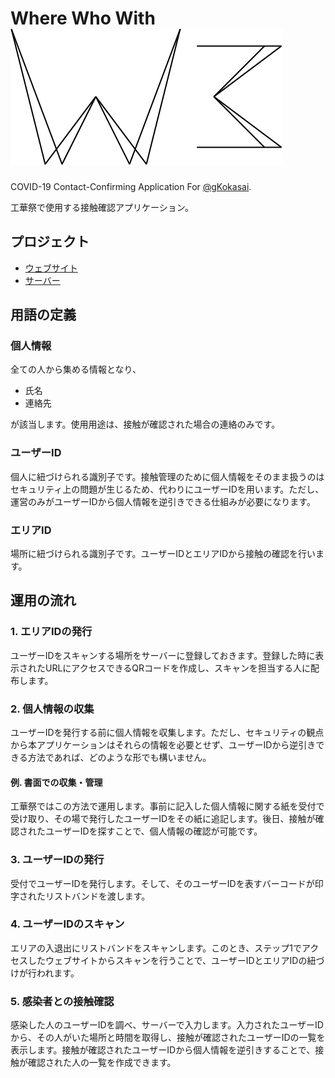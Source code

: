 # Where Who With &nbsp; &nbsp; ![](assets/logo.png)

COVID-19 Contact-Confirming Application For [@gKokasai](https://github.com/gKokasai).

工華祭で使用する接触確認アプリケーション。

## プロジェクト

- [ウェブサイト](web)
- [サーバー](server)

## 用語の定義

### 個人情報
全ての人から集める情報となり、

- 氏名
- 連絡先

が該当します。使用用途は、接触が確認された場合の連絡のみです。

### ユーザーID
個人に紐づけられる識別子です。接触管理のために個人情報をそのまま扱うのはセキュリティ上の問題が生じるため、代わりにユーザーIDを用います。ただし、運営のみがユーザーIDから個人情報を逆引きできる仕組みが必要になります。

### エリアID
場所に紐づけられる識別子です。ユーザーIDとエリアIDから接触の確認を行います。

## 運用の流れ

### 1. エリアIDの発行
ユーザーIDをスキャンする場所をサーバーに登録しておきます。登録した時に表示されたURLにアクセスできるQRコードを作成し、スキャンを担当する人に配布します。

### 2. 個人情報の収集
ユーザーIDを発行する前に個人情報を収集します。ただし、セキュリティの観点から本アプリケーションはそれらの情報を必要とせず、ユーザーIDから逆引きできる方法であれば、どのような形でも構いません。

#### 例. 書面での収集・管理
工華祭ではこの方法で運用します。事前に記入した個人情報に関する紙を受付で受け取り、その場で発行したユーザーIDをその紙に追記します。後日、接触が確認されたユーザーIDを探すことで、個人情報の確認が可能です。

### 3. ユーザーIDの発行
受付でユーザーIDを発行します。そして、そのユーザーIDを表すバーコードが印字されたリストバンドを渡します。

### 4. ユーザーIDのスキャン
エリアの入退出にリストバンドをスキャンします。このとき、ステップ1でアクセスしたウェブサイトからスキャンを行うことで、ユーザーIDとエリアIDの紐づけが行われます。

### 5. 感染者との接触確認
感染した人のユーザーIDを調べ、サーバーで入力します。入力されたユーザーIDから、その人がいた場所と時間を取得し、接触が確認されたユーザーIDの一覧を表示します。接触が確認されたユーザーIDから個人情報を逆引きすることで、接触が確認された人の一覧を作成できます。